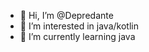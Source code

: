 - 👋 Hi, I’m @Depredante
- 👀 I’m interested in java/kotlin
- 🌱 I’m currently learning java

<!---
Depredante/Depredante is a ✨ special ✨ repository because its `README.md` (this file) appears on your GitHub profile.
You can click the Preview link to take a look at your changes.
--->
